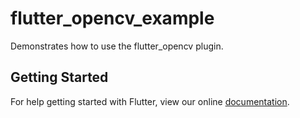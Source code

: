 # flutter_opencv_example

Demonstrates how to use the flutter_opencv plugin.

## Getting Started

For help getting started with Flutter, view our online
[documentation](https://flutter.io/).
